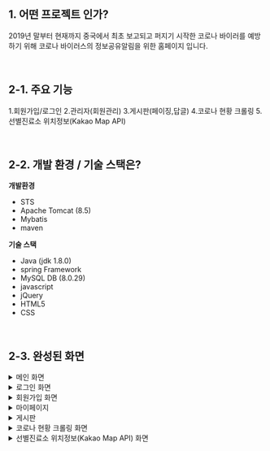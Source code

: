 ## 1. 어떤 프로젝트 인가? 
2019년 말부터 현재까지 중국에서 최초 보고되고 퍼지기 시작한 코로나 바이러를 예방하기 위해 코로나 바이러스의 정보공유알림을 위한 홈페이지 입니다.

&nbsp;

## 2-1. 주요 기능
1.회원가입/로그인
2.관리자(회원관리)
3.게시판(페이징,답글)
4.코로나 현황 크롤링
5.선별진료소 위치정보(Kakao Map API)


&nbsp;

## 2-2. 개발 환경 / 기술 스택은?
**개발환경**

- STS 
- Apache Tomcat (8.5)
- Mybatis
- maven

**기술 스택**

- Java (jdk 1.8.0)
- spring Framework 
- MySQL DB (8.0.29)
- javascript
- jQuery
- HTML5
- CSS

&nbsp;

## 2-3. 완성된 화면
<details>
  <summary>메인 화면</summary>
  <br />
  <div markdown="1">
    <image src="https://user-images.githubusercontent.com/107968231/188764856-79f5ade4-00bb-4c36-824b-9622e163e981.png" />
  </div>
</details>
<details>
  <summary>로그인 화면</summary>
  <br />
  <div markdown="1">
    <image src="https://user-images.githubusercontent.com/107968231/188765140-0033d732-d229-4e12-b939-d63699995664.png" />
  </div>
</details>
<details>
  <summary>회원가입 화면</summary>
  <br />
  <div markdown="1">
    <image src="https://user-images.githubusercontent.com/107968231/188765253-3361674b-ff11-42c6-b0d6-2cab89807b10.png" />
     <image src="https://user-images.githubusercontent.com/107968231/188765269-16861461-c17e-4b1d-9ec8-3637016d3985.png" />
  </div>
</details>
<details>
  <summary>마이페이지</summary>
  <br />
  <div markdown="1">
    <image src="https://user-images.githubusercontent.com/107968231/188765380-9ad8b41c-82bc-4490-8066-d975a8586e2c.png" />
  </div>
</details>
<details>
  <summary>게시판</summary>
  <br />
  <div markdown="1">
    <image src="https://user-images.githubusercontent.com/107968231/188765651-89454a3a-dd57-456b-b679-8a08761c57a8.png" />
    <image src="https://user-images.githubusercontent.com/107968231/188765800-db306fb6-ca54-4309-86f3-ea84285a6b7c.png" />
    <image src="https://user-images.githubusercontent.com/107968231/188765954-fb57e667-64b8-42aa-822b-c2d9abe6c12e.png" />
  </div>
</details>
<details>
  <summary>코로나 현황 크롤링 화면</summary>
  <br />
  <div markdown="1">
    <image src=https://user-images.githubusercontent.com/107968231/188766065-70cca0ef-f37b-4d2c-a559-4fdd4fc3e90b.png"" />
  </div>
</details>
<details>
  <summary>선별진료소 위치정보(Kakao Map API) 화면</summary>
  <br />
  <div markdown="1">
    <image src="https://user-images.githubusercontent.com/107968231/188766222-14edada8-e171-418e-9295-39483ef2d349.png" />
  </div>
</details>
